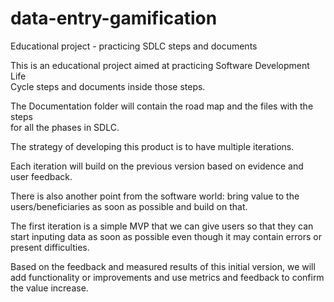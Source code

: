 # data-entry-gamification
Educational project - practicing SDLC steps and documents  

This is an educational project aimed at practicing Software Development Life  
Cycle steps and documents inside those steps.  

The Documentation folder will contain the road map and the files with the steps  
for all the phases in SDLC.  

The strategy of developing this product is to have multiple iterations.  

Each iteration will build on the previous version based on evidence and  
user feedback.  

There is also another point from the software world: bring value to the  
users/beneficiaries as soon as possible and build on that.

The first iteration is a simple MVP that we can give users so that they can  
start inputing data as soon as possible even though it may contain errors or  
present difficulties.  

Based on the feedback and measured results of this initial version, we will  
add functionality or improvements and use metrics and feedback to confirm  
the value increase.
